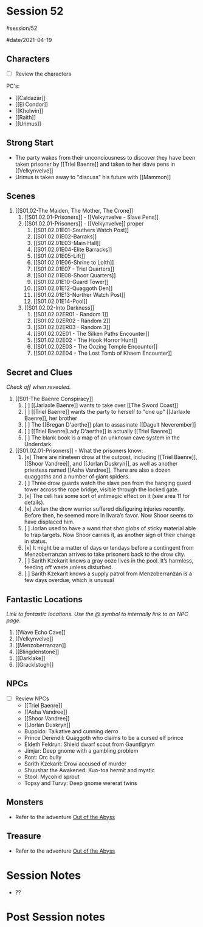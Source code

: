 # Session 52
#session/52

#date/2021-04-19
## Characters

- [ ]  Review the characters

PC's:
- [[Caldazar]]
- [[El Condor]]
- [[Kholwin]]
- [[Raith]]
- [[Urimus]]

## Strong Start
- The party wakes from their unconciousness to discover they have been taken prisoner by [[Triel Baenre]] and taken to her slave pens in [[Velkynvelve]]
- Urimus is taken away to "discuss" his future with  [[Mammon]]
## Scenes
1. [[S01.02-The Maiden, The Mother, The Crone]]
    1. [[S01.02.01-Prisoners]] - [[Velkynvelve - Slave Pens]]
    1. [[S01.02.01-Prisoners]] - [[Velkynvelve]] proper
        1. [[S01.02.01E01-Southers Watch Post]]
        1. [[S01.02.01E02-Barraks]]
        1. [[S01.02.01E03-Main Hall]]
        1. [[S01.02.01E04-Elite Barracks]]
        1. [[S01.02.01E05-Lift]]
        1. [[S01.02.01E06-Shrine to Lolth]]
        1. [[S01.02.01E07 - Triel Quarters]]
        1. [[S01.02.01E08-Shoor Quarters]]
        1. [[S01.02.01E10-Guard Tower]]
        1. [[S01.02.01E12-Quaggoth Den]]
        1. [[S01.02.01E13-Norther Watch Post]]
        1. [[S01.02.01E14-Pool]]
    1. [[S01.02.02-Into Darkness]]
        1. [[S01.02.02ER01 - Random 1]]
        1. [[S01.02.02ER02 - Random 2]]
        1. [[S01.02.02ER03 - Random 3]]
        1. [[S01.02.02E01 - The Silken Paths Encounter]]
        1. [[S01.02.02E02 - The Hook Horror Hunt]]
        1. [[S01.02.02E03 - The Oozing Temple Encounter]]
        1. [[S01.02.02E04 - The Lost Tomb of Khaem Encounter]]


## Secret and Clues

*Check off when revealed.*

1. [[S01-The Baenre Conspiracy]]
    1. [ ] [[Jarlaxle Baenre]] wants to take over [[The Sword Coast]]
    1. [ ] [[Triel Baenre]] wants the party to herself to "one up" [[Jarlaxle Baenre]], her brother
    1. [ ] The [[Bregan D'aerthe]] plan to assasinate [[Dagult Neverember]]
    1. [ ] [[Triel Baenre|Lady D'aerthe]] is actually [[Triel Baenre]]
    1. [ ] The blank book is a map of an unknown cave system in the Underdark.
1. [[S01.02.01-Prisoners]] - What the prisoners know:
    1. [x] There are nineteen drow at the outpost, including [[Triel Baenre]], [[Shoor Vandree]], and [[Jorlan Duskryn]], as well as another priestess named [[Asha Vandree]]. There are also a dozen quaggoths and a number of giant spiders.
    1. [ ] Three drow guards watch the slave pen from the hanging guard tower across the rope bridge, visible through the locked gate.
    1. [x] The cell has some sort of antimagic effect on it (see area 11 for details).
    1. [x] Jorlan the drow warrior suffered disfiguring injuries recently. Before then, he seemed more in Ilvara’s favor. Now Shoor seems to have displaced him.
    1. [ ] Jorlan used to have a wand that shot globs of sticky material able to trap targets. Now Shoor carries it, as another sign of their change in status.
    1. [x] It might be a matter of days or tendays before a contingent from Menzoberranzan arrives to take prisoners back to the drow city.
    1. [ ] Sarith Kzekarit knows a gray ooze lives in the pool. It’s harmless, feeding off waste unless disturbed.
    1. [ ] Sarith Kzekarit knows a supply patrol from Menzoberranzan is a few days overdue, which is unusual
## Fantastic Locations

*Link to fantastic locations. Use the @ symbol to internally link to an NPC page.*

1. [[Wave Echo Cave]]
1. [[Velkynvelve]]
1. [[Menzoberranzan]]
1. [[Blingdenstone]]
1. [[Darklake]]
1. [[Gracklstugh]]

## NPCs

- [ ]  Review NPCs
    - [[Triel Baenre]]
    - [[Asha Vandree]]
    - [[Shoor Vandree]]
    - [[Jorlan Duskryn]]
    - Buppido: Talkative and cunning derro
    - Prince Derendil: Quaggoth who claims to be a cursed elf prince
    - Eldeth Feldrun: Shield dwarf scout from Gauntlgrym
    - Jimjar: Deep gnome with a gambling problem
    - Ront: Orc bully
    - Sarith Kzekarit: Drow accused of murder
    - Shuushar the Awakened: Kuo-toa hermit and mystic
    - Stool: Myconid sprout
    - Topsy and Turvy: Deep gnome wererat twins



## Monsters
- Refer to the adventure [Out of the Abyss](https://www.dndbeyond.com/sources/oota)

## Treasure
- Refer to the adventure [Out of the Abyss](https://www.dndbeyond.com/sources/oota)

# Session Notes
- ??

# Post Session notes
